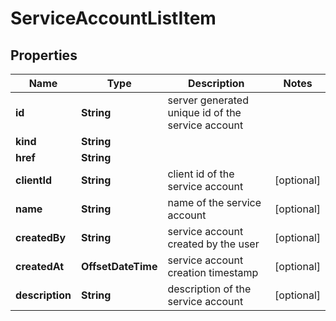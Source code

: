 

# ServiceAccountListItem


## Properties

Name | Type | Description | Notes
------------ | ------------- | ------------- | -------------
**id** | **String** | server generated unique id of the service account | 
**kind** | **String** |  | 
**href** | **String** |  | 
**clientId** | **String** | client id of the service account |  [optional]
**name** | **String** | name of the service account |  [optional]
**createdBy** | **String** | service account created by the user |  [optional]
**createdAt** | **OffsetDateTime** | service account creation timestamp |  [optional]
**description** | **String** | description of the service account |  [optional]



